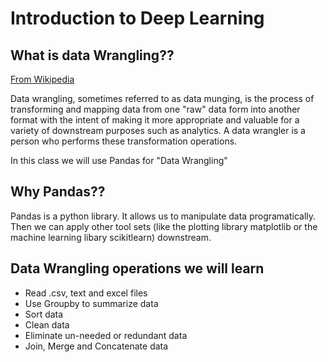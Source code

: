 # Introduction to Deep Learning

## What is data Wrangling??
[From Wikipedia](https://en.wikipedia.org/wiki/Data_wrangling)

Data wrangling, sometimes referred to as data munging, is the process of transforming and mapping data from one "raw" data form into another format with the intent of making it more appropriate and valuable for a variety of downstream purposes such as analytics. A data wrangler is a person who performs these transformation operations.

In this class we will use Pandas for "Data Wrangling" 

## Why Pandas??

Pandas is a python library.  It allows us to manipulate data programatically.  Then we can apply other tool sets (like the plotting library matplotlib or the machine learning libary scikitlearn) downstream.

## Data Wrangling operations we will learn

* Read .csv, text and excel files
* Use Groupby to summarize data
* Sort data
* Clean data
* Eliminate un-needed or redundant data
* Join, Merge and Concatenate data
 
